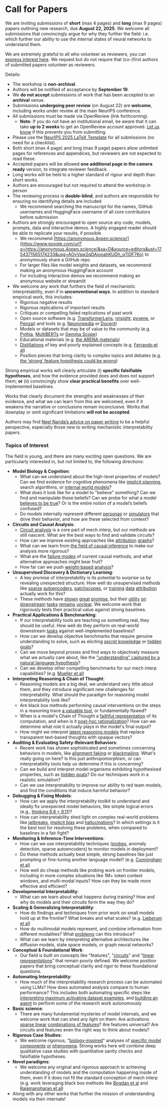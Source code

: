 # Call for Papers
We are inviting submissions of **short** (max 4 pages) and **long** (max 9 pages) papers outlining new research, due **August 22, 2025**. We welcome all submissions that convincingly argue for why they further the field: i.e. which further our ability to use the internal states of neural networks to understand them. 

We are extremely grateful to all who volunteer as reviewers, you can [express interest here](https://www.google.com/url?q=https://docs.google.com/forms/d/e/1FAIpQLSdiw1SJllzoTz_nqzDTzTOGb9DV3W_truQyh-WvYj_QGIi7Mg/viewform?usp%3Ddialog&sa=D&source=editors&ust=1754371565168009&usg=AOvVaw1nGZK1-YC_R-5CQBMOmsk7). We request but do not require that (co-)first authors of submitted papers volunteer as reviewers. 

Details: 
* The workshop is **non-archival**.
* Authors will be notified of acceptance by **September 19**.
* We **do not accept** submissions of work that has been accepted to an **archival** venue.
* Submissions **undergoing peer review** (on August 22) are **welcome**, including works under review at the main NeurIPS conference.
* All submissions must be made via OpenReview (link forthcoming).
  * **Note**: If you do not have an institutional email, be aware that it can take **up to 2 weeks** to get an OpenReview account approved. [Let us know](mailto:neurips2025@mechinterpworkshop.com) if this prevents you from submitting.
* Please use the [NeurIPS 2025 LaTeX Template](https://www.google.com/url?q=https://media.neurips.cc/Conferences/NeurIPS2025/Styles.zip&sa=D&source=editors&ust=1754371565170958&usg=AOvVaw1T3mpozwinZAhWi17b0p3e) for all submissions (no need for a checklist).
* Both short (max 4 page) and long (max 9 page) papers allow unlimited pages for references and appendices, but reviewers are not expected to read these.
* Accepted papers will be allowed **one additional page in the camera ready** version, to integrate reviewer feedback.
* Long works will be held to a higher standard of rigour and depth than short works.
* Authors are encouraged but not required to attend the workshop in person
* The reviewing process is **double-blind**, and authors are responsible for ensuring no identifying details are included
  * We recommend searching the manuscript for the names, GitHub usernames and HuggingFace username of all core contributors before submission
* Authors are strongly encouraged to open source any code, models, prompts, data and interactive demos. A highly engaged reader should be able to replicate your results, if possible
  * We recommend [https://anonymous.4open.science/](https://www.google.com/url?q=https://anonymous.4open.science/&sa=D&source=editors&ust=1754371565174233&usg=AOvVaw2qDAiooahKUDh_g7iDF7Ko) to anonymously share a GitHub repo
  * For larger files like model weights and datasets, we recommend making an anonymous HuggingFace account
  * For including interactive demos we recommend making an anonymous website or streamlit
* We welcome any work that furthers the field of mechanistic interpretability, even if in **unconventional ways**. In addition to standard empirical work, this includes:
  * Rigorous negative results
  * Rigorous replications of important results
  * Critiques or compelling failed replications of past work
  * Open source software (e.g. [TransformerLens](https://www.google.com/url?q=https://github.com/neelnanda-io/TransformerLens&sa=D&source=editors&ust=1754371565176346&usg=AOvVaw2heFrsLylmUdLWX_uxUVYm), [nnsight](https://www.google.com/url?q=https://github.com/ndif-team/nnsight&sa=D&source=editors&ust=1754371565176869&usg=AOvVaw22ITgviIhtbkbRgCcrxd_n), [pyvene](https://www.google.com/url?q=https://github.com/stanfordnlp/pyvene/tree/main/pyvene/models/mlp&sa=D&source=editors&ust=1754371565177164&usg=AOvVaw1cJVceFyHq0OqAj4DPKkei), or [Penzai](https://www.google.com/url?q=https://github.com/google-deepmind/penzai&sa=D&source=editors&ust=1754371565177435&usg=AOvVaw0R1jkzBV_tVTc8l9ESJ2KZ)) and tools (e.g. [Neuronpedia](https://www.google.com/url?q=http://neuronpedia.org&sa=D&source=editors&ust=1754371565177673&usg=AOvVaw2w9YQ0DcJ7F42pjqNmaIwu) or [Docent](https://www.google.com/url?q=https://transluce.org/introducing-docent&sa=D&source=editors&ust=1754371565177915&usg=AOvVaw2HZSupGzmrkNm1i4sQZIm6))
  * Models or datasets that may be of value to the community (e.g. [Pythia](https://www.google.com/url?q=https://arxiv.org/abs/2304.01373&sa=D&source=editors&ust=1754371565178407&usg=AOvVaw3yHobxGqAabvribTczn4lF), [MultiBERTs](https://www.google.com/url?q=https://arxiv.org/abs/2106.16163&sa=D&source=editors&ust=1754371565178701&usg=AOvVaw30wXlvZ_BrBKNjRuTTtzft) or [Gemma Scope](https://www.google.com/url?q=https://arxiv.org/abs/2408.05147&sa=D&source=editors&ust=1754371565178922&usg=AOvVaw1_MR7XLaP6mvblsVT3EX15))
  * Educational materials (e.g. [the ARENA materials](https://www.google.com/url?q=https://arena3-chapter1-transformer-interp.streamlit.app/&sa=D&source=editors&ust=1754371565179353&usg=AOvVaw0oYleI-m3Epvmxmk6YZG1x))
  * [Distillations](https://www.google.com/url?q=https://distill.pub/2017/research-debt/&sa=D&source=editors&ust=1754371565179701&usg=AOvVaw0kRAu6fSNzjjI04uKcDQRu) of key and poorly explained concepts (e.g. [Ferrando et al](https://www.google.com/url?q=https://arxiv.org/abs/2405.00208&sa=D&source=editors&ust=1754371565180030&usg=AOvVaw2pKLDrJBqEgA9UDWINPKnJ))
  * Position pieces that bring clarity to complex topics and debates (e.g. [the ‘strong’ feature hypothesis could be wrong](https://www.google.com/url?q=https://www.alignmentforum.org/posts/tojtPCCRpKLSHBdpn/the-strong-feature-hypothesis-could-be-wrong&sa=D&source=editors&ust=1754371565180594&usg=AOvVaw2qSImP4eU4jxeDSPhJJrLB))

Strong empirical works will clearly articulate (i) **specific falsifiable hypotheses**, and how the evidence provided does and does not support them; **or** (ii) convincingly show **clear practical benefits** over well-implemented baselines. 

Works that clearly document the strengths and weaknesses of their evidence, and what we can learn from this are welcomed, even if it weakens the narrative or conclusions remain inconclusive. Works that downplay or omit significant limitations **will not be accepted**. 

Authors may find [Neel Nanda’s advice on paper writing](https://www.google.com/url?q=https://www.alignmentforum.org/posts/eJGptPbbFPZGLpjsp/highly-opinionated-advice-on-how-to-write-ml-papers&sa=D&source=editors&ust=1754371565182772&usg=AOvVaw0oLGt-3uDGRQ91Wh1m1c0K) to be a helpful perspective, especially those new to writing mechanistic interpretability papers. 
### Topics of Interest
The field is young, and there are many exciting open questions. We are particularly interested in, but not limited to, the following directions: 
* **Model Biology & Cognition**:
  * What can we understand about the high-level properties of models? Can we find evidence for cognitive phenomena like [implicit planning](https://www.google.com/url?q=https://transformer-circuits.pub/2025/attribution-graphs/biology.html%23dives-poems&sa=D&source=editors&ust=1754371565184088&usg=AOvVaw2gRNYTHDcOIHwifWjqCJAR), search algorithms, or [internal world models](https://www.google.com/url?q=https://arxiv.org/abs/2210.13382&sa=D&source=editors&ust=1754371565184521&usg=AOvVaw0kebXaOAY5Wtt62B0V3NgG)?
  * What does it look like for a model to "believe" something? Can we find and manipulate these beliefs? Can we probe for what a model [believes to be true](https://www.google.com/url?q=https://arxiv.org/abs/2310.06824&sa=D&source=editors&ust=1754371565185003&usg=AOvVaw3RRGP2id399xHeeRqw1Gmh)? Or is the entire notion of a model’s beliefs confused?
  * Do models internally represent different [personas](https://www.google.com/url?q=https://arxiv.org/abs/2406.12094&sa=D&source=editors&ust=1754371565185451&usg=AOvVaw2CYzjikD-Yewb-VPHowld7) or [simulators](https://www.google.com/url?q=https://www.nature.com/articles/s41586-023-06647-8&sa=D&source=editors&ust=1754371565185738&usg=AOvVaw2el6R3rK7tzUJjPfaoOikp) that drive their behavior, and how are these selected from context?
* **Circuits and Causal Analysis**:
  * [Circuit analysis](https://www.google.com/url?q=https://distill.pub/2020/circuits/zoom-in/&sa=D&source=editors&ust=1754371565186287&usg=AOvVaw2G-0W7vDOgEIJNA_CE9MO7) is a core part of mech interp, but our methods are still nascent. What are the best ways to find and validate circuits?
  * How can we improve existing approaches like [attribution](https://www.google.com/url?q=https://arxiv.org/abs/2406.11944&sa=D&source=editors&ust=1754371565186809&usg=AOvVaw2Yy6JbDOMHmMMhQ0ZWTwj-) [graphs](https://www.google.com/url?q=https://transformer-circuits.pub/2025/attribution-graphs/methods.html&sa=D&source=editors&ust=1754371565187067&usg=AOvVaw1TKvIX0JWY356yMJCk1goX)?
  * What can we learn from [the field of causal inference](https://www.google.com/url?q=https://arxiv.org/abs/2407.04690&sa=D&source=editors&ust=1754371565187434&usg=AOvVaw1qyKS3DQn_tb2zUsukPyZB) to make our analysis more rigorous?
  * What are the [failure modes](https://www.google.com/url?q=https://arxiv.org/abs/2307.15771&sa=D&source=editors&ust=1754371565187882&usg=AOvVaw088XdVsqJYtA2V0reS53Nx) of current causal methods, and what alternative approaches might bear fruit?
  * How far can we push [weight-based](https://www.google.com/url?q=https://arxiv.org/abs/2301.05217&sa=D&source=editors&ust=1754371565188521&usg=AOvVaw0Or-_l-TrYY4iLvT8uhMDH) [analysis](https://www.google.com/url?q=https://arxiv.org/abs/2410.08417&sa=D&source=editors&ust=1754371565188735&usg=AOvVaw0cpstJcf8z7vROTgXQvBZk)?
* **Unsupervised Discovery & Dictionary Learning**:
  * A key promise of interpretability is its potential to surprise us by revealing unexpected structure. How well do unsupervised methods like [sparse](https://www.google.com/url?q=https://arxiv.org/abs/2103.15949&sa=D&source=editors&ust=1754371565189380&usg=AOvVaw18ousKY89SBoTdTXFkfDzY) [autoencoders](https://www.google.com/url?q=https://transformer-circuits.pub/2023/monosemantic-features&sa=D&source=editors&ust=1754371565189696&usg=AOvVaw0DWiYlEeJjnr4PspPoD__l), [patch](https://www.google.com/url?q=https://arxiv.org/abs/2401.06102&sa=D&source=editors&ust=1754371565189906&usg=AOvVaw2GDr0GA4PTiV5F7KF8fAX0)[scopes](https://www.google.com/url?q=https://arxiv.org/abs/2403.10949v2&sa=D&source=editors&ust=1754371565190071&usg=AOvVaw268Q55ZF0L_CVE1Xeusr0X), or [training](https://www.google.com/url?q=https://proceedings.mlr.press/v70/koh17a?ref%3Dhttps://githubhelp.com&sa=D&source=editors&ust=1754371565190310&usg=AOvVaw1YnclcVvdJjWhi2VoVMNbT) [data](https://www.google.com/url?q=https://arxiv.org/abs/2308.03296&sa=D&source=editors&ust=1754371565190533&usg=AOvVaw1OB6LT7gz6WmU_Vyut8O0S) [attribution](https://www.google.com/url?q=https://arxiv.org/abs/2205.11482&sa=D&source=editors&ust=1754371565190782&usg=AOvVaw3HPR2HPKXlNJ3Xbl9zHEv3) actually work for this?
  * These methods have [shown](https://www.google.com/url?q=https://transformer-circuits.pub/2024/scaling-monosemanticity/index.html&sa=D&source=editors&ust=1754371565191321&usg=AOvVaw2kZK9j7aRnSTJH5SPYaSeL) [great](https://www.google.com/url?q=https://transformer-circuits.pub/2025/attribution-graphs/biology.html&sa=D&source=editors&ust=1754371565191632&usg=AOvVaw3TgWYNhQJcmG9awYYQeZ5-) [promise](https://www.google.com/url?q=https://arxiv.org/abs/2503.10965&sa=D&source=editors&ust=1754371565191886&usg=AOvVaw1hj-MSwVC6VY8bADtTxI40), but their [utility](https://www.google.com/url?q=https://arxiv.org/abs/2502.16681&sa=D&source=editors&ust=1754371565192195&usg=AOvVaw3aso9IwYqWkhWa3vL3OY2f) [on](https://www.google.com/url?q=https://www.tilderesearch.com/blog/sieve&sa=D&source=editors&ust=1754371565192485&usg=AOvVaw1mncph0TWSChTrKszZoQJZ) [downstream](https://www.google.com/url?q=https://arxiv.org/abs/2501.17148&sa=D&source=editors&ust=1754371565192770&usg=AOvVaw1b8yRPRW9abzGChxFpNKov) [tasks](https://www.google.com/url?q=https://transformer-circuits.pub/2024/features-as-classifiers/index.html&sa=D&source=editors&ust=1754371565193045&usg=AOvVaw1zVnLyDlAbNy1Py_CiptP9) [remains](https://www.google.com/url?q=https://arxiv.org/abs/2502.04382&sa=D&source=editors&ust=1754371565193283&usg=AOvVaw1EjLfAck7XLSQ_2eGB02Ev) [unclear](https://www.google.com/url?q=https://www.alignmentforum.org/posts/4uXCAJNuPKtKBsi28/negative-results-for-saes-on-downstream-tasks&sa=D&source=editors&ust=1754371565193493&usg=AOvVaw23wqrJ2x68rx0N6-4r3uSo). We welcome work that rigorously tests their practical value against strong baselines.
* **Practical Applications & Benchmarking**:
  * If our interpretability tools are teaching us something real, they should be useful. How well do they perform on real-world downstream [tasks](https://www.google.com/url?q=https://www.lesswrong.com/posts/wGRnzCFcowRCrpX4Y/downstream-applications-as-validation-of-interpretability&sa=D&source=editors&ust=1754371565194522&usg=AOvVaw1-gKrHUOTe5jPP83kgdW-g) against well-implemented baselines?
  * How can we develop objective benchmarks that require genuine understanding to solve, such as eliciting [secret knowledge](https://www.google.com/url?q=https://arxiv.org/abs/2505.14352&sa=D&source=editors&ust=1754371565195222&usg=AOvVaw01YDEnG2axLWkFzwTnN6zE) or [hidden goals](https://www.google.com/url?q=https://arxiv.org/abs/2503.10965&sa=D&source=editors&ust=1754371565195473&usg=AOvVaw0HryXUOQ7ftYqO-agvTkzI)?
  * Can we move beyond proxies and find ways to objectively measure what we actually care about, like the ["understanding" captured by a natural language hypothesis](https://www.google.com/url?q=https://arxiv.org/abs/2502.04382&sa=D&source=editors&ust=1754371565195921&usg=AOvVaw1bqy3t4wmoEegDC2Z0pdx4)?
  * Can we develop other compelling benchmarks for our mech interp capabilities? (e.g. [Mueller et al](https://www.google.com/url?q=https://arxiv.org/abs/2504.13151&sa=D&source=editors&ust=1754371565196333&usg=AOvVaw2iFk02dG3mnRhX4fFfCfk3))
* **Interpreting Reasoning & Chain of Thought**:
  * Reasoning models are a big deal, we understand very little about them, and they introduce significant new challenges for interpretability. What should the paradigm for reasoning model interpretability look like?
  * Are black box methods performing causal interventions on the steps in a reasoning trace [a valuable tool](https://www.google.com/url?q=https://arxiv.org/abs/2506.19143&sa=D&source=editors&ust=1754371565197892&usg=AOvVaw1flEzZoeHIMGiIORGQOEQ_), or fundamentally flawed?
  * When is a model's Chain of Thought a [faithful representation](https://www.google.com/url?q=https://arxiv.org/abs/2305.04388&sa=D&source=editors&ust=1754371565198325&usg=AOvVaw2q0d8ZPV6PIE89ANq10I9z) of its computation, and when is it [post-hoc rationalization](https://www.google.com/url?q=https://arxiv.org/abs/2503.08679&sa=D&source=editors&ust=1754371565198607&usg=AOvVaw3jr6FpkUrcjE-3p_FQEe94)? How can we determine what role it actually plays in the model's final output?
  * How might we interpret [latent reasoning models](https://www.google.com/url?q=https://arxiv.org/abs/2412.06769&sa=D&source=editors&ust=1754371565199039&usg=AOvVaw2aqgGb3EUeXsX2EGajsvIE) that replace transparent text-based thoughts with opaque vectors?
* **Auditing & Evaluating Safety-Relevant Behaviors**:
  * Recent work has shown sophisticated and sometimes concerning behaviors in models, like [alignment faking](https://www.google.com/url?q=https://arxiv.org/abs/2412.14093&sa=D&source=editors&ust=1754371565199745&usg=AOvVaw0LfM3za08KE2-lQzAJCDY7) or [blackmailing](https://www.google.com/url?q=https://www.anthropic.com/research/agentic-misalignment&sa=D&source=editors&ust=1754371565200059&usg=AOvVaw0zTga2Rxyeu9qX5ExAedaA). What's really going on here? Is this just anthropomorphism, or can interpretability tools help us determine if this is concerning?
  * Can we build and interpret model organisms exhibiting hypothesised properties, such as [hidden goals](https://www.google.com/url?q=https://arxiv.org/abs/2503.10965&sa=D&source=editors&ust=1754371565200574&usg=AOvVaw3yic3_VEk9hNOqKfLFp7hG)? Do our techniques work in a realistic simulation?
  * Can we use interpretability to improve our ability to red team models, and find the conditions that induce harmful behavior?
* **Debugging & Fixing Models**:
  * How can we apply the interpretability toolkit to understand and ideally fix unexpected model behaviors, like simple logical errors (e.g., [thinking 9.8 < 9.11](https://www.google.com/url?q=https://transluce.org/observability-interface&sa=D&source=editors&ust=1754371565201954&usg=AOvVaw33BeRGLdFmBVBZyLVostQe))?
  * How can interpretability shed light on complex real-world problems like [jailbreaks](https://www.google.com/url?q=https://transformer-circuits.pub/2025/attribution-graphs/biology.html%23dives-jailbreak&sa=D&source=editors&ust=1754371565202664&usg=AOvVaw0vqOvQ03UeGhtSjjardTH6), [implicit bias](https://www.google.com/url?q=https://arxiv.org/abs/2506.10922&sa=D&source=editors&ust=1754371565203000&usg=AOvVaw2nzNgpFyhOD5OTRfJQF6x1) and [hallucinations](https://www.google.com/url?q=https://arxiv.org/abs/2411.14257&sa=D&source=editors&ust=1754371565203337&usg=AOvVaw0JtSXKM-I3_eZNBTYnBV0q)? In which settings is it the best tool for resolving these problems, when compared to baselines in a fair fight?
* **Monitoring & Inference-Time Interventions**:
  * How can we use interpretability techniques ([probes](https://www.google.com/url?q=https://arxiv.org/abs/2102.12452&sa=D&source=editors&ust=1754371565204275&usg=AOvVaw3h4QhhRbG_iu69oISppnBh), anomaly detection, sparse autoencoders) to monitor models in deployment?
  * Do these methods actually beat simple, strong baselines like just prompting or fine-tuning another language model? (e.g. [Cunningham et al](https://www.google.com/url?q=https://alignment.anthropic.com/2025/cheap-monitors/&sa=D&source=editors&ust=1754371565204780&usg=AOvVaw1RZD4qTOVFdg7SMA3NOrVu))
  * How well do cheap methods like probing work on frontier models, including in more complex situations like 1M+ token context windows, and multi-modal inputs? How can they be made more effective and efficient?
* **Developmental Interpretability**:
  * What can we learn about what happens during training? How and why do models and their circuits form the way they do?
* **Scaling & Generalizing Interpretability**:
  * How do findings and techniques from prior work on small models hold up at the frontier? What breaks and what scales? (e.g. [Lieberum et al](https://www.google.com/url?q=https://arxiv.org/abs/2307.09458&sa=D&source=editors&ust=1754371565205898&usg=AOvVaw1emCMkFPGJzCcrm535y02L))
  * How do multimodal models represent, and combine information from different modalities? What [problems](https://www.google.com/url?q=https://openreview.net/pdf?id%3DVUhRdZp8ke&sa=D&source=editors&ust=1754371565206321&usg=AOvVaw1EECKrCjKTFd74Lfsmh8B4) can this introduce?
  * What can we learn by interpreting alternative architectures like diffusion models, state space models, or graph neural networks?
* **Conceptual & Foundational Work**:
  * Our field is built on concepts like "features", "[circuits](https://www.google.com/url?q=https://distill.pub/2020/circuits/zoom-in/&sa=D&source=editors&ust=1754371565206965&usg=AOvVaw3VWHsO98Z9Ctk_5F5CMUzk)" and “[linear representations](https://www.google.com/url?q=https://transformer-circuits.pub/2024/july-update/index.html%23linear-representations&sa=D&source=editors&ust=1754371565207365&usg=AOvVaw1buFiMQpoYBQ__ES-uSXPb)” that remain poorly defined. We welcome position papers that bring conceptual clarity and rigor to these foundational questions.
* **Automating Interpretability**:
  * How much of the interpretability research process can be automated using LLMs? How does automated analysis compare to human performance? This includes both automating specific steps like [interpreting maximum activating dataset examples](https://www.google.com/url?q=https://openaipublic.blob.core.windows.net/neuron-explainer/paper/index.html&sa=D&source=editors&ust=1754371565208303&usg=AOvVaw1tU-nLjBE56ZcgqOuZk_f2), and [building an agent](https://www.google.com/url?q=https://arxiv.org/abs/2404.14394&sa=D&source=editors&ust=1754371565208564&usg=AOvVaw06PEUTiKUadNw_yIliQZ25) to perform some of the research work autonomously
* **Basic science**:
  * There are many fundamental mysteries of model internals, and we welcome work that can shed any light on them: Are activations [sparse linear](https://www.google.com/url?q=https://arxiv.org/abs/1601.03764&sa=D&source=editors&ust=1754371565209192&usg=AOvVaw1v7WgELnCTDO53mKLQgN4W) [combinations of features](https://www.google.com/url?q=https://transformer-circuits.pub/2022/toy_model/index.html&sa=D&source=editors&ust=1754371565209442&usg=AOvVaw0pRkDGxSJoyB89zLdx9Fqb)? Are features universal? Are circuits and features even the right way to think about models?
* **Rigorous Case Studies**:
  * We welcome rigorous, "[biology-inspired](https://www.google.com/url?q=https://distill.pub/2020/circuits/curve-circuits/&sa=D&source=editors&ust=1754371565210113&usg=AOvVaw1YgJxLGv94_JPKqCkJV3uz)" analyses of [specific model](https://www.google.com/url?q=https://arxiv.org/abs/2310.04625&sa=D&source=editors&ust=1754371565210452&usg=AOvVaw2vi7IJFY9cbIza5k7NMeq6) [components](https://www.google.com/url?q=https://transformer-circuits.pub/2024/scaling-monosemanticity/index.html&sa=D&source=editors&ust=1754371565210790&usg=AOvVaw13RWOi7Mr3Igwlks_K_eBV) [or](https://www.google.com/url?q=https://arxiv.org/abs/2305.01610&sa=D&source=editors&ust=1754371565211016&usg=AOvVaw1Gns25AW7qlO66zrZ9rH1d) [phenomena](https://www.google.com/url?q=https://arxiv.org/abs/2306.09346&sa=D&source=editors&ust=1754371565211216&usg=AOvVaw1QaX5Ctt09GzIg-tM9ZB6S). Strong works here will combine deep qualitative case studies with quantitative sanity checks and falsifiable hypotheses.
* **Novel paradigms**:
  * We welcome any original and rigorous approach to achieving understanding of models and the computation happening inside of them, even if it does not fit the standard conception of mech interp (e.g. work leveraging black box methods like [Bogdan et al](https://www.google.com/url?q=https://arxiv.org/abs/2506.19143&sa=D&source=editors&ust=1754371565212026&usg=AOvVaw2WJCGGx2XOCGd3kTgbY3HW) and [Rajamanoharan et al](https://www.google.com/url?q=https://www.alignmentforum.org/posts/wnzkjSmrgWZaBa2aC/self-preservation-or-instruction-ambiguity-examining-the&sa=D&source=editors&ust=1754371565212357&usg=AOvVaw30k7ssNQzDpC54KSOoNiIO))
* Along with any other works that further the mission of understanding models via their internals!